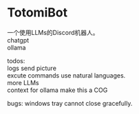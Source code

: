 # TotomiBot
一个使用LLMs的Discord机器人。  
chatgpt  
ollama  
  
todos:  
logs
send picture  
excute commands use natural languages.  
more LLMs  
context for ollama
make this a COG  

bugs:
windows tray cannot close gracefully.
